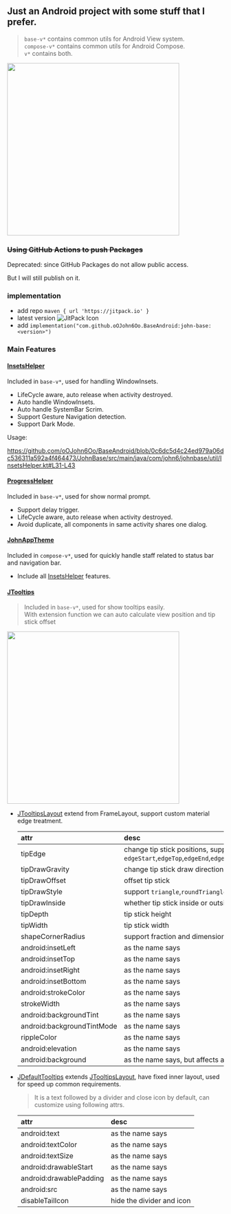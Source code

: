## Just an Android project with some stuff that I prefer.

> `base-v*` contains common utils for Android View system.</br>
> `compose-v*` contains common utils for Android Compose.</br>
> `v*` contains both.</br>

<img src="https://github.com/oOJohn6Oo/BaseAndroid/assets/24718357/3e4d5c27-35fe-40da-a1b0-592c9a5f16d5" width="400" />

### ~~Using GitHub Actions to push Packages~~

Deprecated: since GitHub Packages do not allow public access.

But I will still publish on it.

### implementation

- add repo `maven { url 'https://jitpack.io' }`
- latest version ![JitPack Icon]
- add `implementation("com.github.oOJohn6Oo.BaseAndroid:john-base:<version>")`

### Main Features

#### [InsetsHelper]

Included in `base-v*`, used for handling WindowInsets.

* LifeCycle aware, auto release when activity destroyed.
* Auto handle WindowInsets.
* Auto handle SystemBar Scrim.
* Support Gesture Navigation detection.
* Support Dark Mode.

Usage:

https://github.com/oOJohn6Oo/BaseAndroid/blob/0c6dc5d4c24ed979a06dc536311a592a4f464473/JohnBase/src/main/java/com/john6/johnbase/util/InsetsHelper.kt#L31-L43

#### [ProgressHelper]
Included in `base-v*`, used for show normal prompt.

* Support delay trigger.
* LifeCycle aware, auto release when activity destroyed.
* Avoid duplicate, all components in same activity shares one dialog.

#### [JohnAppTheme]

Included in `compose-v*`, used for quickly handle staff related to status bar and navigation bar.

* Include all [InsetsHelper] features.

#### [JTooltips]
> Included in `base-v*`, used for show tooltips easily.<br>
> With extension function we can auto calculate view position and tip stick offset

<img src="https://github.com/oOJohn6Oo/BaseAndroid/assets/24718357/4852c7c3-8409-454d-b936-18d90ac8b5c8" width="400" />

* [JTooltipsLayout] extend from FrameLayout, support custom material edge treatment.

  | attr | desc |
  | :- |  :- |
  | tipEdge | change tip stick positions, support `edgeStart`,`edgeTop`,`edgeEnd`,`edgeBottom`,`edgeHorizontal`,`edgeVertical`,`edgeAll` |
  | tipDrawGravity | change tip stick draw direction, support `start`,`center`,`end` |
  | tipDrawOffset |  offset tip stick |
  | tipDrawStyle |  support `triangle`,`roundTriangle`,`circle`,`defaultLine` |
  | tipDrawInside |  whether tip stick inside or outside view |
  | tipDepth |  tip stick height |
  | tipWidth |  tip stick width |
  | shapeCornerRadius | support fraction and dimension |
  | android:insetLeft | as the name says |
  | android:insetTop | as the name says |
  | android:insetRight | as the name says |
  | android:insetBottom | as the name says |
  | android:strokeColor | as the name says |
  | strokeWidth | as the name says |
  | android:backgroundTint | as the name says |
  | android:backgroundTintMode | as the name says |
  | rippleColor | as the name says |
  | android:elevation | as the name says |
  | android:background | as the name says, but affects all the other background related attrs |
  
* [JDefaultTooltips] extends [JTooltipsLayout], have fixed inner layout, used for speed up common requirements.
  > It is a text followed by a divider and close icon by default, can customize using following attrs.

  | attr | desc |
  | :- | :- |
  | android:text | as the name says |
  | android:textColor | as the name says |
  | android:textSize | as the name says |
  | android:drawableStart | as the name says |
  | android:drawablePadding | as the name says |
  | android:src | as the name says |
  | disableTailIcon | hide the divider and icon |

[JitPack Icon]: https://jitpack.io/v/oOJohn6Oo/BaseAndroid.svg
[InsetsHelper]: ./JohnBase/src/main/kotlin/com/john6/johnbase/util/InsetsHelper.kt
[ProgressHelper]: ./JohnBase/src/main/kotlin/com/john6/johnbase/util/LoadingHelper.kt
[JohnAppTheme]: ./JohnBaseCompose/src/main/kotlin/io/john6/johnbase/compose/AppTheme.kt
[JTooltips]: ./JohnBase/src/main/kotlin/com/john6/johnbase/util/tooltips
[JTooltipsLayout]: ./JohnBase/src/main/kotlin/com/john6/johnbase/util/tooltips/JTooltipsLayout.kt
[JDefaultTooltips]: ./JohnBase/src/main/kotlin/com/john6/johnbase/util/tooltips/JDefaultTooltips.kt
